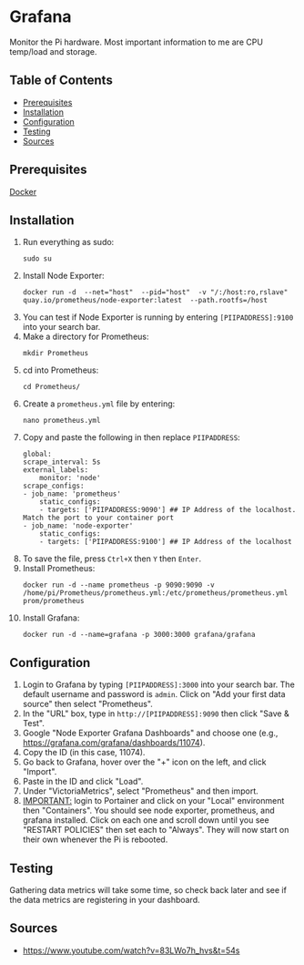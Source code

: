 # Grafana

Monitor the Pi hardware. Most important information to me are CPU temp/load and storage.

## Table of Contents

- [Prerequisites](#prerequisites)
- [Installation](#installation)
- [Configuration](#configuration)
- [Testing](#testing)
- [Sources](#sources)

## Prerequisites

[Docker](/Pi-Guide/Docker.md)

## Installation

1. Run everything as sudo:
   ```
   sudo su
   ```
2. Install Node Exporter:
   ```
   docker run -d  --net="host"  --pid="host"  -v "/:/host:ro,rslave"  quay.io/prometheus/node-exporter:latest  --path.rootfs=/host
   ```
3. You can test if Node Exporter is running by entering `[PIIPADDRESS]:9100` into your search bar.
4. Make a directory for Prometheus:
   ```
   mkdir Prometheus
   ```
5. cd into Prometheus:
   ```
   cd Prometheus/
   ```
6. Create a `prometheus.yml` file by entering:
   ```
   nano prometheus.yml
   ```
7. Copy and paste the following in then replace `PIIPADDRESS`:
   ```
   global:
   scrape_interval: 5s
   external_labels:
       monitor: 'node'
   scrape_configs:
   - job_name: 'prometheus'
       static_configs:
       - targets: ['PIIPADDRESS:9090'] ## IP Address of the localhost. Match the port to your container port
   - job_name: 'node-exporter'
       static_configs:
       - targets: ['PIIPADDRESS:9100'] ## IP Address of the localhost
   ```
8. To save the file, press `Ctrl+X` then `Y` then `Enter`.
9. Install Prometheus:
   ```
   docker run -d --name prometheus -p 9090:9090 -v /home/pi/Prometheus/prometheus.yml:/etc/prometheus/prometheus.yml prom/prometheus
   ```
10. Install Grafana:
    ```
    docker run -d --name=grafana -p 3000:3000 grafana/grafana
    ```

## Configuration

1. Login to Grafana by typing `[PIIPADDRESS]:3000` into your search bar. The default username and password is `admin`. Click on "Add your first data source" then select "Prometheus".
2. In the "URL" box, type in `http://[PIIPADDRESS]:9090` then click "Save & Test".
3. Google "Node Exporter Grafana Dashboards" and choose one (e.g., https://grafana.com/grafana/dashboards/11074).
4. Copy the ID (in this case, 11074).
5. Go back to Grafana, hover over the "+" icon on the left, and click "Import".
6. Paste in the ID and click "Load".
7. Under "VictoriaMetrics", select "Prometheus" and then import.
8. <ins>IMPORTANT:</ins> login to Portainer and click on your "Local" environment then "Containers". You should see node exporter, prometheus, and grafana installed. Click on each one and scroll down until you see "RESTART POLICIES" then set each to "Always". They will now start on their own whenever the Pi is rebooted.

## Testing

Gathering data metrics will take some time, so check back later and see if the data metrics are registering in your dashboard.

## Sources

- https://www.youtube.com/watch?v=83LWo7h_hvs&t=54s
